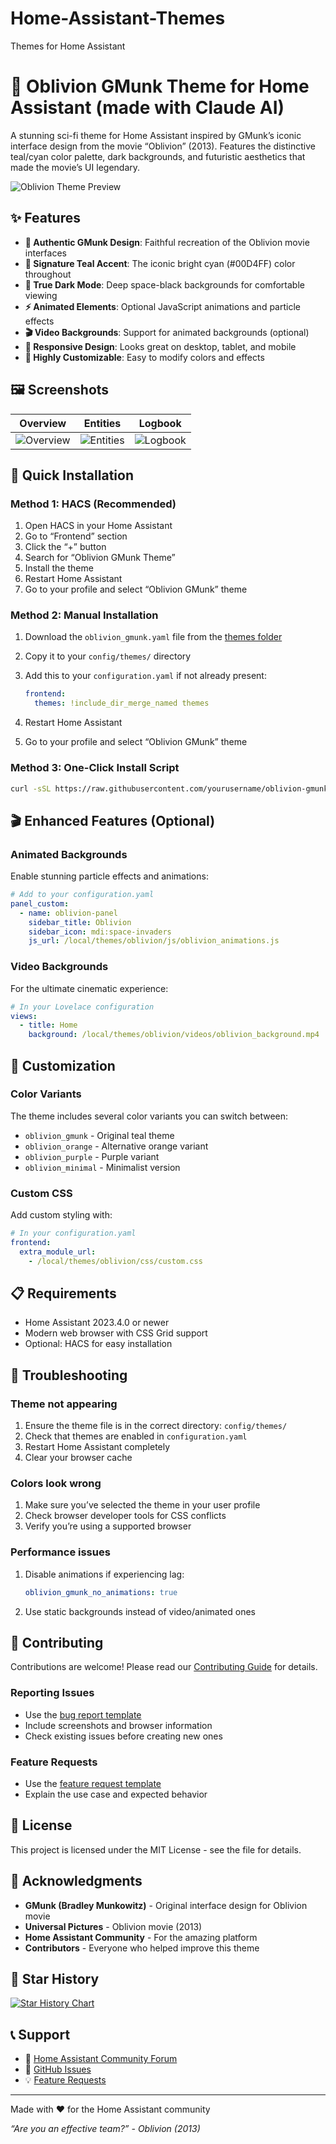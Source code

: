 # Home-Assistant-Themes
Themes for Home Assistant 
# 🚀 Oblivion GMunk Theme for Home Assistant (made with Claude AI)

A stunning sci-fi theme for Home Assistant inspired by GMunk’s iconic interface design from the movie “Oblivion” (2013). Features the distinctive teal/cyan color palette, dark backgrounds, and futuristic aesthetics that made the movie’s UI legendary.

![Oblivion Theme Preview](assets/screenshots/overview.png)

## ✨ Features

- **🎨 Authentic GMunk Design**: Faithful recreation of the Oblivion movie interfaces
- **🌊 Signature Teal Accent**: The iconic bright cyan (#00D4FF) color throughout
- **🌙 True Dark Mode**: Deep space-black backgrounds for comfortable viewing
- **⚡ Animated Elements**: Optional JavaScript animations and particle effects
- **🎬 Video Backgrounds**: Support for animated backgrounds (optional)
- **📱 Responsive Design**: Looks great on desktop, tablet, and mobile
- **🔧 Highly Customizable**: Easy to modify colors and effects

## 🖼️ Screenshots

|Overview                                      |Entities                                      |Logbook                                     |
|----------------------------------------------|----------------------------------------------|--------------------------------------------|
|![Overview](examples/screenshots/overview.png)|![Entities](examples/screenshots/entities.png)|![Logbook](examples/screenshots/logbook.png)|

## 🚀 Quick Installation

### Method 1: HACS (Recommended)

1. Open HACS in your Home Assistant
1. Go to “Frontend” section
1. Click the “+” button
1. Search for “Oblivion GMunk Theme”
1. Install the theme
1. Restart Home Assistant
1. Go to your profile and select “Oblivion GMunk” theme

### Method 2: Manual Installation

1. Download the `oblivion_gmunk.yaml` file from the [themes folder](themes/)
1. Copy it to your `config/themes/` directory
1. Add this to your `configuration.yaml` if not already present:
   
   ```yaml
   frontend:
     themes: !include_dir_merge_named themes
   ```
1. Restart Home Assistant
1. Go to your profile and select “Oblivion GMunk” theme

### Method 3: One-Click Install Script

```bash
curl -sSL https://raw.githubusercontent.com/yourusername/oblivion-gmunk-homeassistant-theme/main/install.sh | bash
```

## 🎬 Enhanced Features (Optional)

### Animated Backgrounds

Enable stunning particle effects and animations:

```yaml
# Add to your configuration.yaml
panel_custom:
  - name: oblivion-panel
    sidebar_title: Oblivion
    sidebar_icon: mdi:space-invaders
    js_url: /local/themes/oblivion/js/oblivion_animations.js
```

### Video Backgrounds

For the ultimate cinematic experience:

```yaml
# In your Lovelace configuration
views:
  - title: Home
    background: /local/themes/oblivion/videos/oblivion_background.mp4
```

## 🎨 Customization

### Color Variants

The theme includes several color variants you can switch between:

- `oblivion_gmunk` - Original teal theme
- `oblivion_orange` - Alternative orange variant
- `oblivion_purple` - Purple variant
- `oblivion_minimal` - Minimalist version

### Custom CSS

Add custom styling with:

```yaml
# In your configuration.yaml
frontend:
  extra_module_url:
    - /local/themes/oblivion/css/custom.css
```

## 📋 Requirements

- Home Assistant 2023.4.0 or newer
- Modern web browser with CSS Grid support
- Optional: HACS for easy installation

## 🐛 Troubleshooting

### Theme not appearing

1. Ensure the theme file is in the correct directory: `config/themes/`
1. Check that themes are enabled in `configuration.yaml`
1. Restart Home Assistant completely
1. Clear your browser cache

### Colors look wrong

1. Make sure you’ve selected the theme in your user profile
1. Check browser developer tools for CSS conflicts
1. Verify you’re using a supported browser

### Performance issues

1. Disable animations if experiencing lag:
   
   ```yaml
   oblivion_gmunk_no_animations: true
   ```
1. Use static backgrounds instead of video/animated ones

## 🤝 Contributing

Contributions are welcome! Please read our [Contributing Guide](CONTRIBUTING.md) for details.

### Reporting Issues

- Use the [bug report template](.github/ISSUE_TEMPLATE/bug_report.md)
- Include screenshots and browser information
- Check existing issues before creating new ones

### Feature Requests

- Use the [feature request template](.github/ISSUE_TEMPLATE/feature_request.md)
- Explain the use case and expected behavior

## 📄 License

This project is licensed under the MIT License - see the <LICENSE> file for details.

## 🙏 Acknowledgments

- **GMunk (Bradley Munkowitz)** - Original interface design for Oblivion movie
- **Universal Pictures** - Oblivion movie (2013)
- **Home Assistant Community** - For the amazing platform
- **Contributors** - Everyone who helped improve this theme

## 🌟 Star History

[![Star History Chart](https://api.star-history.com/svg?repos=yourusername/oblivion-gmunk-homeassistant-theme&type=Date)](https://star-history.com/#yourusername/oblivion-gmunk-homeassistant-theme&Date)

## 📞 Support

- 💬 [Home Assistant Community Forum](https://community.home-assistant.io/)
- 🐛 [GitHub Issues](https://github.com/yourusername/oblivion-gmunk-homeassistant-theme/issues)
- 💡 [Feature Requests](https://github.com/yourusername/oblivion-gmunk-homeassistant-theme/discussions)

-----

Made with ❤️ for the Home Assistant community

*“Are you an effective team?” - Oblivion (2013)*
